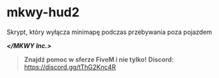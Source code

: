 # mkwy-hud2
Skrypt, który wyłącza minimapę podczas przebywania poza pojazdem

***</MKWY Inc.>***
> **Znajdź pomoc w sferze FiveM i nie tylko!**
> **Discord:** https://discord.gg/tThG2Knc4R
